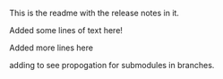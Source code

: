 This is the readme with the release notes in it.


Added some lines of text here!

Added more lines here

adding to see propogation for submodules in branches.
